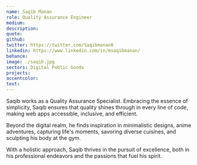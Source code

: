 ```yaml
---
name: Saqib Manan
role: Quality Assurance Engineer
medium:
description:
quote:
github:
twitter: https://twitter.com/Saqibmanan6
linkedin: https://www.linkedin.com/in/msaqibmanan/
behance:
image: ./saqib.jpg
sectors: Digital Public Goods
projects:
accentcolor:
text:
---
```


Saqib works as a Quality Assurance Specialist. Embracing the essence of simplicity, Saqib ensures that quality shines through in every line of code, making web apps accessible, inclusive, and efficient.

Beyond the digital realm, he finds inspiration in minimalistic designs, anime adventures, capturing life's moments, savoring diverse cuisines, and sculpting his body at the gym.

With a holistic approach, Saqib thrives in the pursuit of excellence, both in his professional endeavors and the passions that fuel his spirit.
